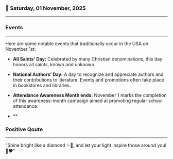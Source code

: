 ### 📅 Saturday, 01 November, 2025
------
### Events
------
Here are some notable events that traditionally occur in the USA on November 1st:

- **All Saints' Day:** Celebrated by many Christian denominations, this day honors all saints, known and unknown.
  
- **National Authors’ Day:** A day to recognize and appreciate authors and their contributions to literature. Events and promotions often take place in bookstores and libraries.

- **Attendance Awareness Month ends:** November 1 marks the completion of this awareness-month campaign aimed at promoting regular school attendance.

- **
### Positive Qoute
------
"Shine bright like a diamond ✨💎, and let your light inspire those around you! 🌟❤️"
